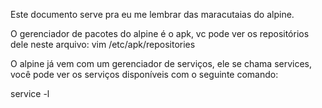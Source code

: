 Este documento serve pra eu me lembrar das maracutaias do alpine.


O gerenciador de pacotes do alpine é o apk, vc pode ver os repositórios dele neste arquivo:
vim /etc/apk/repositories

O alpine já vem com um gerenciador de serviços, ele se chama services, você pode ver os serviços disponíveis com o seguinte comando:




service -l
